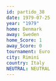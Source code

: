```yaml
---
id: partido_38
date: 1979-07-25
year: "1979"
home: Denmark
away: Sweden
home_Score: 1
away_Score: 0
tournament: Euro
city: Rimini
country: Italy
NEUTRAL: NEUTRAL
---
```

